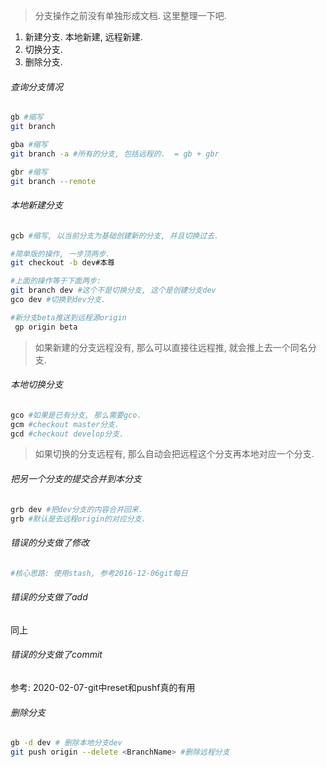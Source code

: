 > 分支操作之前没有单独形成文档. 这里整理一下吧.

1. 新建分支. 本地新建, 远程新建.
2. 切换分支.
3. 删除分支.



###### 查询分支情况

```sh
gb #缩写
git branch

gba #缩写
git branch -a #所有的分支, 包括远程的.  = gb + gbr

gbr #缩写
git branch --remote
```

###### 本地新建分支

```sh
gcb #缩写, 以当前分支为基础创建新的分支, 并且切换过去.

#简单版的操作, 一步顶两步.
git checkout -b dev#本尊

#上面的操作等于下面两步:
git branch dev #这个不是切换分支, 这个是创建分支dev
gco dev #切换到dev分支.

#新分支beta推送到远程源origin
 gp origin beta
```

> 如果新建的分支远程没有, 那么可以直接往远程推, 就会推上去一个同名分支.

###### 本地切换分支

```sh
gco #如果是已有分支, 那么需要gco.
gcm #checkout master分支.
gcd #checkout develop分支.
```

> 如果切换的分支远程有, 那么自动会把远程这个分支再本地对应一个分支.

###### 把另一个分支的提交合并到本分支

```sh
grb dev #把dev分支的内容合并回来.
grb #默认是去远程origin的对应分支.
```





###### 错误的分支做了修改

```sh
#核心思路: 使用stash, 参考2016-12-06git每日
```



###### 错误的分支做了add

同上

###### 错误的分支做了commit

参考: 2020-02-07-git中reset和pushf真的有用

###### 删除分支

```sh
gb -d dev # 删除本地分支dev
git push origin --delete <BranchName> #删除远程分支
```

